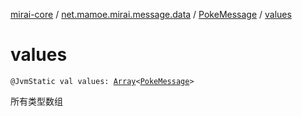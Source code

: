 [mirai-core](../../index.md) / [net.mamoe.mirai.message.data](../index.md) / [PokeMessage](index.md) / [values](./values.md)

# values

`@JvmStatic val values: `[`Array`](https://kotlinlang.org/api/latest/jvm/stdlib/kotlin/-array/index.html)`<`[`PokeMessage`](index.md)`>`

所有类型数组

